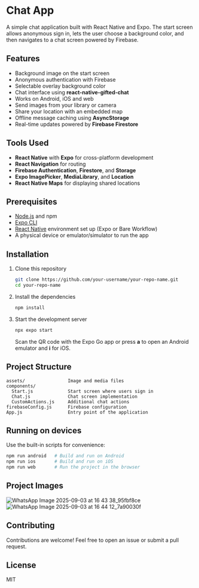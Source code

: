 # Chat App

A simple chat application built with React Native and Expo. The start screen allows anonymous sign in, lets the user choose a background color, and then navigates to a chat screen powered by Firebase.

## Features
- Background image on the start screen
- Anonymous authentication with Firebase
- Selectable overlay background color
- Chat interface using **react-native-gifted-chat**
- Works on Android, iOS and web
- Send images from your library or camera
- Share your location with an embedded map
- Offline message caching using **AsyncStorage**
- Real-time updates powered by **Firebase Firestore**

## Tools Used
- **React Native** with **Expo** for cross-platform development
- **React Navigation** for routing
- **Firebase Authentication**, **Firestore**, and **Storage**
- **Expo ImagePicker**, **MediaLibrary**, and **Location**
- **React Native Maps** for displaying shared locations

## Prerequisites
- [Node.js](https://nodejs.org/) and npm
- [Expo CLI](https://docs.expo.dev/get-started/installation/)
- [React Native](https://reactnative.dev/docs/environment-setup) environment set up (Expo or Bare Workflow)
- A physical device or emulator/simulator to run the app

## Installation
1. Clone this repository
   ```bash
   git clone https://github.com/your-username/your-repo-name.git
   cd your-repo-name
   ```
2. Install the dependencies
   ```bash
   npm install
   ```
3. Start the development server
   ```bash
   npx expo start
   ```
   Scan the QR code with the Expo Go app or press **a** to open an Android emulator and **i** for iOS.

## Project Structure
```
assets/                Image and media files
components/
  Start.js             Start screen where users sign in
  Chat.js              Chat screen implementation
  CustomActions.js     Additional chat actions
firebaseConfig.js      Firebase configuration
App.js                 Entry point of the application
```

## Running on devices
Use the built-in scripts for convenience:
```bash
npm run android   # Build and run on Android
npm run ios       # Build and run on iOS
npm run web       # Run the project in the browser
```

## Project Images

![WhatsApp Image 2025-09-03 at 16 43 38_95fbf8ce](https://github.com/user-attachments/assets/c26ca213-2db1-423c-9f54-5a77645054f4)
![WhatsApp Image 2025-09-03 at 16 44 12_7a90030f](https://github.com/user-attachments/assets/0998f401-4e14-482f-ba01-d0d6563515a9)



## Contributing
Contributions are welcome! Feel free to open an issue or submit a pull request.

## License
MIT
